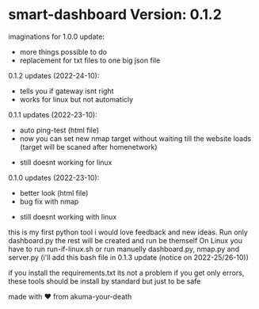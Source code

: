 # smart-dashboard Version: 0.1.2
imaginations for 1.0.0 update:
+ more things possible to do
+ replacement for txt files to one big json file

0.1.2 updates (2022-24-10):
+ tells you if gateway isnt right
+ works for linux but not automaticly

0.1.1 updates (2022-23-10):
+ auto ping-test (html file)
+ now you can set new nmap target without waiting till the website loads (target will be scaned after homenetwork)
- still doesnt working for linux

0.1.0 updates (2022-23-10):
+ better look (html file)
+ bug fix with nmap
- still doesnt working with linux

this is my first python tool i would love feedback and new ideas.
Run only dashboard.py the rest will be created and run be themself
On Linux you have to run run-if-linux.sh or run manuelly dashboard.py, nmap.py and server.py (i'll add this bash file in 0.1.3 update (notice on 2022-25/26-10))

if you install the requirements.txt its not a problem if you get only errors, these tools should be install by standard but just to be safe

made with ❤️ from akuma-your-death
